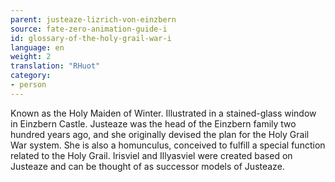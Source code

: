 ```yaml
---
parent: justeaze-lizrich-von-einzbern
source: fate-zero-animation-guide-i
id: glossary-of-the-holy-grail-war-i
language: en
weight: 2
translation: "RHuot"
category:
- person
---
```


Known as the Holy Maiden of Winter. Illustrated in a stained-glass window in Einzbern Castle. Justeaze was the head of the Einzbern family two hundred years ago, and she originally devised the plan for the Holy Grail War system. She is also a homunculus, conceived to fulfill a special function related to the Holy Grail. Irisviel and Illyasviel were created based on Justeaze and can be thought of as successor models of Justeaze.
